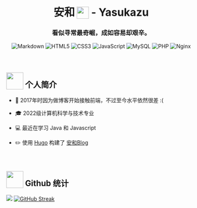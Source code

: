 <div align="center">
 
<h1> 安和<img style="width:32px;vertical-align:sub;padding-left:5px;" src="https://i.imgtg.com/2023/06/30/OkSWlM.png"> - Yasukazu</h1>

### 看似寻常最奇崛，成如容易却艰辛。

![Markdown](https://img.shields.io/badge/markdown-%23000000.svg?style=for-the-badge&logo=markdown&logoColor=white) 
![HTML5](https://img.shields.io/badge/html5-%23E34F26.svg?style=for-the-badge&logo=html5&logoColor=white) ![CSS3](https://img.shields.io/badge/css3-%231572B6.svg?style=for-the-badge&logo=css3&logoColor=white) ![JavaScript](https://img.shields.io/badge/javascript-%23323330.svg?style=for-the-badge&logo=javascript&logoColor=%23F7DF1E) ![MySQL](https://img.shields.io/badge/mysql-%2300f.svg?style=for-the-badge&logo=mysql&logoColor=white) ![PHP](https://img.shields.io/badge/php-%23777BB4.svg?style=for-the-badge&logo=php&logoColor=white) ![Nginx](https://img.shields.io/badge/nginx-%23009639.svg?style=for-the-badge&logo=nginx&logoColor=white)



</div>

<br>



## <img  style="width:45px;height:45px;vertical-align:sub;" src="https://i.imgtg.com/2023/06/30/OkQCBx.gif"> 个人简介 
<tr><td valign="top" width="50%">

- 🌱 2017年时因为做博客开始接触前端，不过至今水平依然很差 :(

- 🎓 2022级计算机科学与技术专业
 
- 💻 最近在学习 Java 和 Javascript
  
- ✏️ 使用 [Hugo](https://gohugo.io) 构建了 [安和Blog](https://ahcorn.github.io)  


</td></tr>
<br/> 





 


## <img  style="width:45px;height:45px;vertical-align:sub;" src="https://i.imgtg.com/2023/06/30/OkSM0p.gif"> Github 统计  

![](https://github-readme-stats.vercel.app/api?username=AHCorn&theme=default&hide_border=false&include_all_commits=false&count_private=false&show_icons=true)
[![GitHub Streak](https://github-readme-streak-stats.herokuapp.com?user=ahcorn&card_width=360&hide_current_streak=true)](https://git.io/streak-stats)
